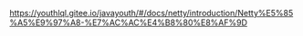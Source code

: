 https://youthlql.gitee.io/javayouth/#/docs/netty/introduction/Netty%E5%85%A5%E9%97%A8-%E7%AC%AC%E4%B8%80%E8%AF%9D
